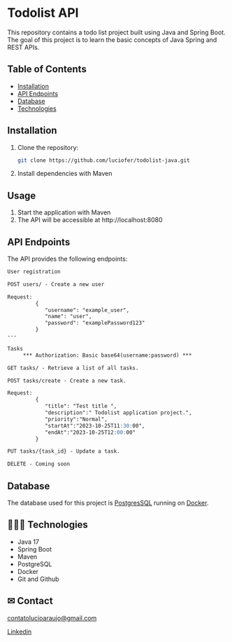 # Todolist API
This repository contains a todo list project built using Java and Spring Boot.
The goal of this project is to learn the basic concepts of Java Spring and REST APIs.


## Table of Contents
- [Installation](#installation)
- [API Endpoints](#api-endpoints)
- [Database](#database)
- [Technologies](#database)

## Installation

1. Clone the repository:

    ```bash
    git clone https://github.com/luciofer/todolist-java.git
    ```

2. Install dependencies with Maven

## Usage

1. Start the application with Maven
2. The API will be accessible at http://localhost:8080


## API Endpoints
The API provides the following endpoints:

```markdown
User registration

POST users/ - Create a new user

Request:
         {
            "username": "example_user",
            "name": "user",
            "password": "examplePassword123"
         }
---

Tasks
     *** Authorization: Basic base64(username:password) ***

GET tasks/ - Retrieve a list of all tasks.

POST tasks/create - Create a new task.

Request:
         {
            "title": "Test title ",
            "description":" Todolist application project.",
            "priority":"Normal",
            "startAt":"2023-10-25T11:30:00",
            "endAt":"2023-10-25T12:00:00"
         }

PUT tasks/{task_id} - Update a task.

DELETE - Coming soon

```

## Database
The database used for this project is [PostgresSQL](https://www.postgresql.org/download/) running on [Docker](https://www.docker.com/).


## 👩🏾‍💻 Technologies

- Java 17
- Spring Boot
- Maven
- PostgreSQL
- Docker
- Git and Github

## ✉ Contact

contatolucioaraujo@gmail.com

[Linkedin](https://www.linkedin.com/in/lucioaraujo30/)